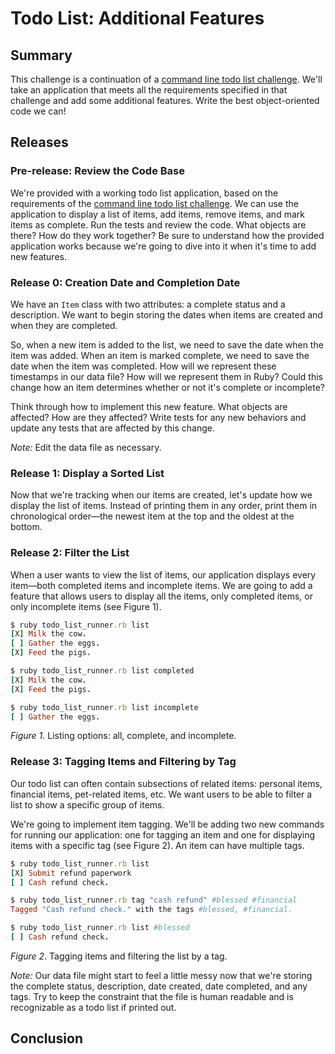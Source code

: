 # Todo List: Additional Features 
 

## Summary 
This challenge is a continuation of a [command line todo list challenge][].  We'll take an application that meets all the requirements specified in that challenge and add some additional features.  Write the best object-oriented code we can!


## Releases
### Pre-release: Review the Code Base
We're provided with a working todo list application, based on the requirements of the [command line todo list challenge][].  We can use the application to display a list of items, add items, remove items, and mark items as complete.  Run the tests and review the code.  What objects are there?  How do they work together?  Be sure to understand how the provided application works because we're going to dive into it when it's time to add new features.


### Release 0: Creation Date and Completion Date
We have an `Item` class with two attributes:  a complete status and a description.  We want to begin storing the dates when items are created and when they are completed.

So, when a new item is added to the list, we need to save the date when the item was added.  When an item is marked complete, we need to save the date when the item was completed.  How will we represent these timestamps in our data file?  How will we represent them in Ruby?  Could this change how an item determines whether or not it's complete or incomplete?

Think through how to implement this new feature.  What objects are affected?  How are they affected?  Write tests for any new behaviors and update any tests that are affected by this change.  

*Note:*  Edit the data file as necessary.


### Release 1: Display a Sorted List
Now that we're tracking when our items are created, let's update how we display the list of items.  Instead of printing them in any order, print them in chronological order—the newest item at the top and the oldest at the bottom.


### Release 2: Filter the List
When a user wants to view the list of items, our application displays every item—both completed items and incomplete items.  We are going to add a feature that allows users to display all the items, only completed items, or only incomplete items (see Figure 1).

```ruby
$ ruby todo_list_runner.rb list
[X] Milk the cow.
[ ] Gather the eggs.
[X] Feed the pigs.

$ ruby todo_list_runner.rb list completed
[X] Milk the cow.
[X] Feed the pigs.

$ ruby todo_list_runner.rb list incomplete
[ ] Gather the eggs.
```
*Figure 1*.  Listing options:  all, complete, and incomplete.


### Release 3: Tagging Items and Filtering by Tag
Our todo list can often contain subsections of related items:  personal items, financial items, pet-related items, etc.  We want users to be able to filter a list to show a specific group of items.

We're going to implement item tagging.  We'll be adding two new commands for running our application:  one for tagging an item and one for displaying items with a specific tag (see Figure 2).  An item can have multiple tags.

```ruby
$ ruby todo_list_runner.rb list
[X] Submit refund paperwork
[ ] Cash refund check.

$ ruby todo_list_runner.rb tag "cash refund" #blessed #financial
Tagged "Cash refund check." with the tags #blessed, #financial.

$ ruby todo_list_runner.rb list #blessed
[ ] Cash refund check.
```
*Figure 2*.  Tagging items and filtering the list by a tag.


*Note:*  Our data file might start to feel a little messy now that we're storing the complete status, description, date created, date completed, and any tags.  Try to keep the constraint that the file is human readable and is recognizable as a todo list if printed out.


## Conclusion



[command line todo list challenge]: ../../../ruby-todos-1-0-core-features-challenge